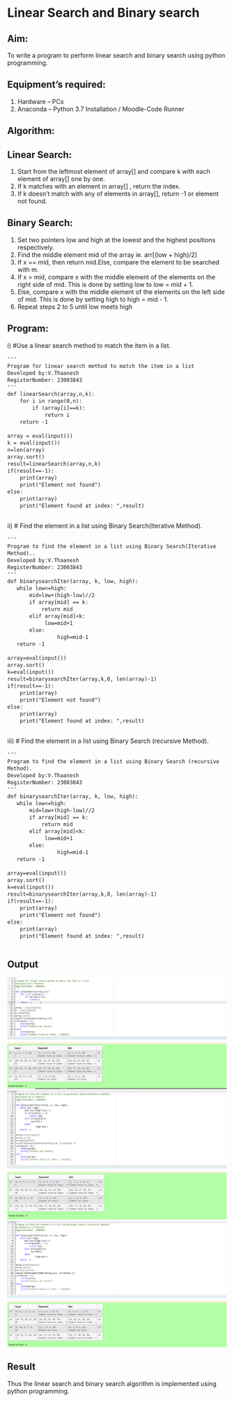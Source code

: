 # Linear Search and Binary search
## Aim:
To write a program to perform linear search and binary search using python programming.
## Equipment’s required:
1.	Hardware – PCs
2.	Anaconda – Python 3.7 Installation / Moodle-Code Runner
## Algorithm:
## Linear Search:
1.	Start from the leftmost element of array[] and compare k with each element of array[] one by one.
2.	If k matches with an element in array[] , return the index.
3.	If k doesn’t match with any of elements in array[], return -1 or element not found.
## Binary Search:
1.	Set two pointers low and high at the lowest and the highest positions respectively.
2.	Find the middle element mid of the array ie. arr[(low + high)/2]
3.	If x == mid, then return mid.Else, compare the element to be searched with m.
4.	If x > mid, compare x with the middle element of the elements on the right side of mid. This is done by setting low to low = mid + 1.
5.	Else, compare x with the middle element of the elements on the left side of mid. This is done by setting high to high = mid - 1.
6.	Repeat steps 2 to 5 until low meets high
## Program:
i)	#Use a linear search method to match the item in a list.
```
''' 
Program for linear search method to match the item in a list
Developed by:V.Thaanesh
RegisterNumber: 23003843
'''
def linearSearch(array,n,k):
    for i in range(0,n):
        if (array[i]==k):
            return i
    return -1        
    
array = eval(input())
k = eval(input()) 
n=len(array)
array.sort()
result=linearSearch(array,n,k)
if(result==-1):
    print(array)
    print("Element not found")
else:
    print(array)
    print("Element found at index: ",result)


```
ii)	# Find the element in a list using Binary Search(Iterative Method).
```
''' 
Program to find the element in a list using Binary Search(Iterative Method)..
Developed by:V.Thaanesh
RegisterNumber: 23003843
'''
def binarysearchIter(array, k, low, high):
   while low<=high:
       mid=low+(high-low)//2
       if array[mid] == k:
           return mid
       elif array[mid]<k:
            low=mid+1
       else:
                high=mid-1
   return -1
    
array=eval(input())
array.sort()
k=eval(input())
result=binarysearchIter(array,k,0, len(array)-1)
if(result==-1):
    print(array)
    print("Element not found")
else:
    print(array)
    print("Element found at index: ",result)
            
```
iii)	# Find the element in a list using Binary Search (recursive Method).
```
''' 
Program to find the element in a list using Binary Search (recursive Method).
Developed by:V.Thaanesh
RegisterNumber: 23003843
'''
def binarysearchIter(array, k, low, high):
   while low<=high:
       mid=low+(high-low)//2
       if array[mid] == k:
           return mid
       elif array[mid]<k:
            low=mid+1
       else:
                high=mid-1
   return -1
    
array=eval(input())
array.sort()
k=eval(input())
result=binarysearchIter(array,k,0, len(array)-1)
if(result==-1):
    print(array)
    print("Element not found")
else:
    print(array)
    print("Element found at index: ",result)
            
```
##  Output
![output](/Screenshot%202023-07-27%20102159.png)
![output](/Screenshot%202023-07-27%20111049.png)
![output](/Screenshot%202023-07-27%20111227.png)



## Result
Thus the linear search and binary search algorithm is implemented using python programming.